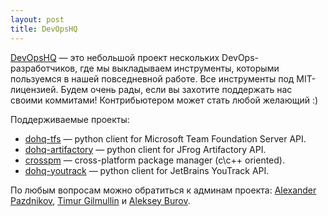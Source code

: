 ```yaml
---
layout: post
title: DevOpsHQ
---
```


[DevOpsHQ](https://devopshq.github.io) — это небольшой проект нескольких DevOps-разработчиков, где мы выкладываем инструменты, которыми пользуемся в нашей повседневной работе. Все инструменты под MIT-лицензией. Будем очень рады, если вы захотите поддержать нас своими коммитами! Контрибьютером может стать любой желающий :)

Поддерживаемые проекты:

* [dohq-tfs](https://devopshq.github.io/tfs/) — python client for Microsoft Team Foundation Server API.
* [dohq-artifactory](https://devopshq.github.io/artifactory/) — python client for JFrog Artifactory API.
* [crosspm](http://devopshq.github.io/crosspm/) — cross-platform package manager (c\c++ oriented).
* [dohq-youtrack](https://devopshq.github.io/youtrack/) — python client for JetBrains YouTrack API.

По любым вопросам можно обратиться к админам проекта: [Alexander Pazdnikov](https://github.com/apazdnikov), [Timur Gilmullin](https://github.com/Tim55667757) и [Aleksey Burov](https://github.com/orgs/devopshq/people/allburov). 
